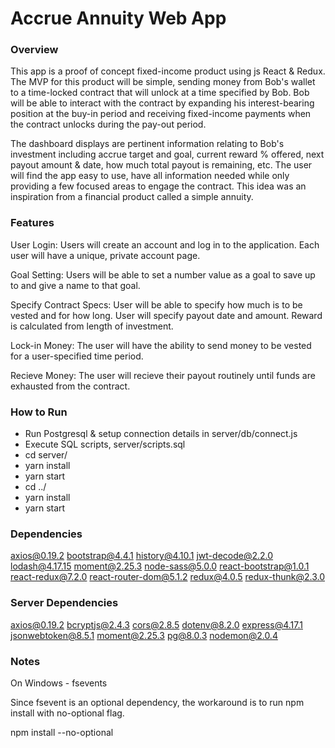 # Accrue Annuity Web App

### Overview
This app is a proof of concept fixed-income product using js React & Redux. The MVP for this product will be simple, sending money from Bob's wallet to a time-locked contract that will unlock at a time specified by Bob. Bob will be able to interact with the contract by expanding his interest-bearing position at the buy-in period and receiving fixed-income payments when the contract unlocks during the pay-out period.

The dashboard displays are pertinent information relating to Bob's investment including accrue target and goal, current reward % offered, next payout amount & date, how much total payout is remaining, etc.  The user will find the app easy to use, have all information needed while only providing a few focused areas to engage the contract. This idea was an inspiration from a financial product called a simple annuity.

### Features
User Login: Users will create an account and log in to the application. Each user will have a unique, private account page.

Goal Setting: Users will be able to set a number value as a goal to save up to and give a name to that goal.

Specify Contract Specs: User will be able to specify how much is to be vested and for how long. User will specify payout date and amount. Reward is calculated from length of investment.

Lock-in Money: The user will have the ability to send money to be vested for a user-specified time period.

Recieve Money: The user will recieve their payout routinely until funds are exhausted from the contract.


### How to Run

<ul>
    <li>Run Postgresql & setup connection details in server/db/connect.js</li>
    <li>Execute SQL scripts, server/scripts.sql</li>
    <li>cd server/</li>
    <li>yarn install</li>
    <li>yarn start</li>
    <li>cd ../</li>
    <li>yarn install</li>
    <li>yarn start</li>
</ul>


### Dependencies
axios@0.19.2
bootstrap@4.4.1
history@4.10.1
jwt-decode@2.2.0
lodash@4.17.15
moment@2.25.3
node-sass@5.0.0
react-bootstrap@1.0.1
react-redux@7.2.0
react-router-dom@5.1.2
redux@4.0.5
redux-thunk@2.3.0

### Server Dependencies

axios@0.19.2 
bcryptjs@2.4.3 
cors@2.8.5 
dotenv@8.2.0 
express@4.17.1 
jsonwebtoken@8.5.1 
moment@2.25.3 
pg@8.0.3 
nodemon@2.0.4

### Notes

On Windows - fsevents

Since fsevent is an optional dependency, the workaround is to run npm install with no-optional flag.

npm install --no-optional